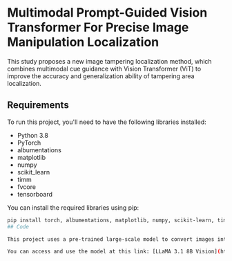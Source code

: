 # Multimodal Prompt-Guided Vision Transformer For Precise Image Manipulation Localization
This study proposes a new image tampering localization method, which combines multimodal cue guidance with Vision Transformer (ViT) to improve the accuracy and generalization ability of tampering area localization.
## Requirements
To run this project, you'll need to have the following libraries installed:
- Python 3.8
- PyTorch
- albumentations
- matplotlib
- numpy
- scikit_learn
- timm
- fvcore
- tensorboard

You can install the required libraries using pip:
```bash
pip install torch, albumentations, matplotlib, numpy, scikit-learn, timm, fvcore, tensorboard
## Code

This project uses a pre-trained large-scale model to convert images into semantic text and locate image tampering. The model we use is the **LLaMA 3.1 8B Vision model**, which is available on Hugging Face and can effectively convert image content into meaningful text descriptions.

You can access and use the model at this link: [LLaMA 3.1 8B Vision](https://huggingface.co/qresearch/llama-3.1-8B-vision-378).
